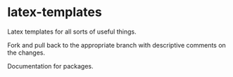 # latex-templates
Latex templates for all sorts of useful things. 

Fork and pull back to the appropriate branch with descriptive comments on the changes. 

Documentation for packages.
